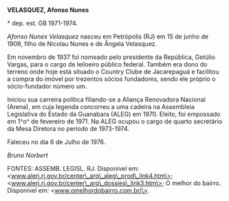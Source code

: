 **VELASQUEZ, Afonso Nunes**

\* dep. est. GB 1971-1974.

*Afonso Nunes Velasquez* nasceu em Petrópolis (RJ) em 15 de junho de
1909, filho de Nicolau Nunes e de Ângela Velasquez.

Em novembro de 1937 foi nomeado pelo presidente da República, Getúlio
Vargas, para o cargo de leiloeiro público federal. Também era dono do
terreno onde hoje está situado o Country Clube de Jacarepaguá e
facilitou a compra do imóvel por trezentos sócios fundadores, sendo ele
próprio o sócio-fundador número um.

Iniciou sua carreira política filiando-se a Aliança Renovadora Nacional
(Arena), em cuja legenda concorreu a uma cadeira na Assembleia
Legislativa do Estado da Guanabara (ALEG) em 1970. Eleito, foi empossado
em 1^o^ de fevereiro de 1971. Na ALEG ocupou o cargo de quarto
secretário da Mesa Diretora no período de 1973-1974.

Faleceu no dia 6 de Julho de 1976.

*Bruno Norbert*

FONTES: ASSEMB. LEGISL. RJ. Disponível em:
\<www.alerj.rj.gov.br/center\_arq\_aleg\_prod\_link4.htm\>;
\<www.alerj.rj.gov.br/center\_arq\_dossies\_link3.htm\>; O melhor do
bairro. Disponível em: \<www.omelhordobairro.com.br/\>.
